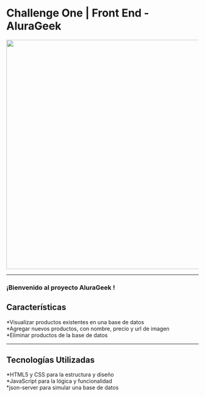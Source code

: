# Challenge One | Front End - AluraGeek

<p align="center" >
     <img width="600" heigth="600" src="https://github.com/user-attachments/assets/29e0beca-bd9f-4182-a718-e6c9043ac786">
</p>


---


### ¡Bienvenido al proyecto AluraGeek ! 

## **Características**
*Visualizar productos existentes en una base de datos
<br>
*Agregar nuevos productos, con nombre, precio y url de imagen
<br>
*Eliminar productos de la base de datos

---

## **Tecnologías Utilizadas**
*HTML5 y CSS para la estructura y diseño<br>
*JavaScript para la lógica y funcionalidad<br>
*json-server para simular una base de datos

